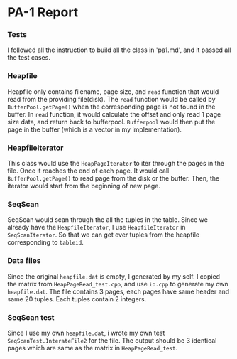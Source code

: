 # PA-1 Report
### Tests
I followed all the instruction to build all the class in 'pa1.md', and it passed all the test cases.
### Heapfile
Heapfile only contains filename, page size, and `read` function that would read from the providing file(disk). The `read` 
function would be called by `BufferPool.getPage()` when the corresponding page is not found in the buffer. In `read` function,
it would calculate the offset and only read 1 page size data, and return back to bufferpool. `Bufferpool` would then put 
the page in the buffer (which is a vector in my implementation).
### HeapfileIterator
This class would use the `HeapPageIterator` to iter through the pages in the file. Once it reaches the end of each page. 
It would call `BufferPool.getPage()` to read page from the disk or the buffer. Then, the iterator would start from the 
beginning of new page.
### SeqScan
SeqScan would scan through the all the tuples in the table. Since we already have the `HeapfileIterator`, I use 
`HeapfileIterator` in `SeqScanIterator`. So that we can get ever tuples from the heapfile corresponding to `tableid`.  
### Data files
Since the original `heapfile.dat` is empty, I generated by my self. I copied the matrix from `HeapPageRead_test.cpp`, 
and use `io.cpp` to generate my own `heapfile.dat`. The file contains 3 pages, each pages have same header and same 20 
tuples. Each tuples contain 2 integers. 
### SeqScan test
Since I use my own `heapfile.dat`, i wrote my own test `SeqScanTest.InterateFile2` for the file. The output should be 
3 identical pages which are same as the matrix in `HeapPageRead_test`. 
